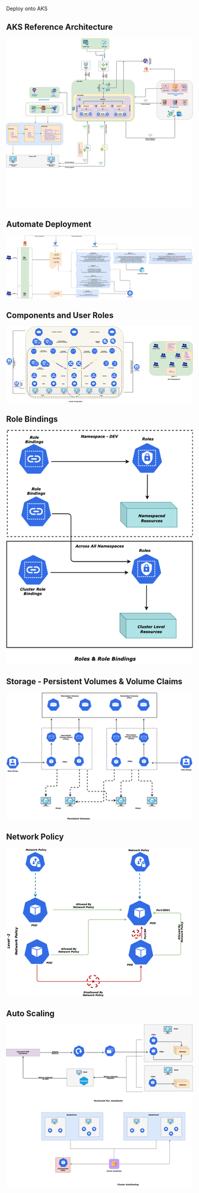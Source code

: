 Deploy onto AKS

## AKS Reference Architecture

![](./Assets/AKS-Ref-Achitecture.png)







## Automate Deployment

![](./Assets/AKS-Ref-Achitecture-Deployment.png)







## Components and User Roles

![](./Assets/AKS-Components.png)







## Role Bindings

![](./Assets/AKS-Components-RoleBindings.png)







## Storage - Persistent Volumes & Volume Claims

![](./Assets/AKS-Components-PV.png)









## Network Policy

![](./Assets/AKS-Components-NP.png)







## Auto Scaling

![](./Assets/AKS-Components-AutoScaling.png)
